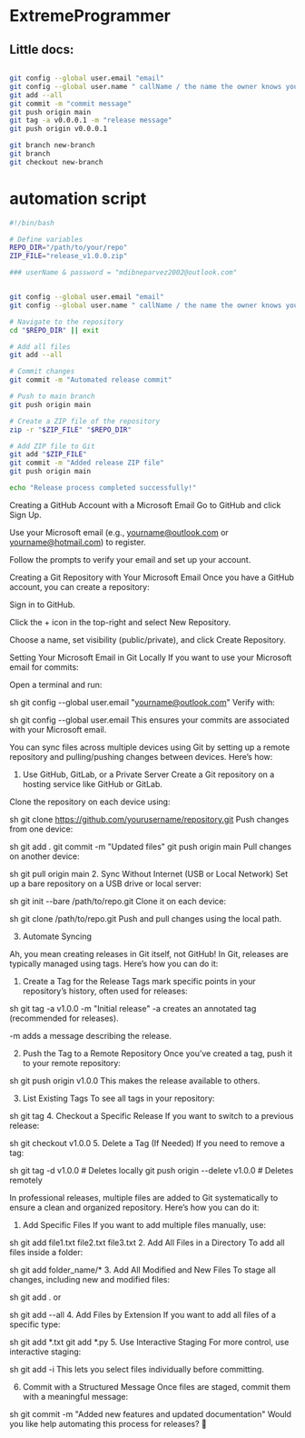 # ExtremeProgrammer



## Little docs:
``` bash

git config --global user.email "email"
git config --global user.name " callName / the name the owner knows you"
git add --all
git commit -m "commit message"
git push origin main
git tag -a v0.0.0.1 -m "release message"
git push origin v0.0.0.1

git branch new-branch
git branch
git checkout new-branch

```


# automation script
``` bash
#!/bin/bash

# Define variables
REPO_DIR="/path/to/your/repo"
ZIP_FILE="release_v1.0.0.zip"

### userName & password = "mdibneparvez2002@outlook.com"


git config --global user.email "email"
git config --global user.name " callName / the name the owner knows you"

# Navigate to the repository
cd "$REPO_DIR" || exit

# Add all files
git add --all

# Commit changes
git commit -m "Automated release commit"

# Push to main branch
git push origin main

# Create a ZIP file of the repository
zip -r "$ZIP_FILE" "$REPO_DIR"

# Add ZIP file to Git
git add "$ZIP_FILE"
git commit -m "Added release ZIP file"
git push origin main

echo "Release process completed successfully!"

```




Creating a GitHub Account with a Microsoft Email
Go to GitHub and click Sign Up.

Use your Microsoft email (e.g., yourname@outlook.com or yourname@hotmail.com) to register.

Follow the prompts to verify your email and set up your account.

Creating a Git Repository with Your Microsoft Email
Once you have a GitHub account, you can create a repository:

Sign in to GitHub.

Click the + icon in the top-right and select New Repository.

Choose a name, set visibility (public/private), and click Create Repository.

Setting Your Microsoft Email in Git Locally
If you want to use your Microsoft email for commits:

Open a terminal and run:

sh
git config --global user.email "yourname@outlook.com"
Verify with:

sh
git config --global user.email
This ensures your commits are associated with your Microsoft email.

You can sync files across multiple devices using Git by setting up a remote repository and pulling/pushing changes between devices. Here’s how:

1. Use GitHub, GitLab, or a Private Server
Create a Git repository on a hosting service like GitHub or GitLab.

Clone the repository on each device using:

sh
git clone https://github.com/yourusername/repository.git
Push changes from one device:

sh
git add .
git commit -m "Updated files"
git push origin main
Pull changes on another device:

sh
git pull origin main
2. Sync Without Internet (USB or Local Network)
Set up a bare repository on a USB drive or local server:

sh
git init --bare /path/to/repo.git
Clone it on each device:

sh
git clone /path/to/repo.git
Push and pull changes using the local path.

3. Automate Syncing

Ah, you mean creating releases in Git itself, not GitHub! In Git, releases are typically managed using tags. Here’s how you can do it:

1. Create a Tag for the Release
Tags mark specific points in your repository’s history, often used for releases:

sh
git tag -a v1.0.0 -m "Initial release"
-a creates an annotated tag (recommended for releases).

-m adds a message describing the release.

2. Push the Tag to a Remote Repository
Once you’ve created a tag, push it to your remote repository:

sh
git push origin v1.0.0
This makes the release available to others.

3. List Existing Tags
To see all tags in your repository:

sh
git tag
4. Checkout a Specific Release
If you want to switch to a previous release:

sh
git checkout v1.0.0
5. Delete a Tag (If Needed)
If you need to remove a tag:

sh
git tag -d v1.0.0  # Deletes locally
git push origin --delete v1.0.0  # Deletes remotely

In professional releases, multiple files are added to Git systematically to ensure a clean and organized repository. Here’s how you can do it:

1. Add Specific Files
If you want to add multiple files manually, use:

sh
git add file1.txt file2.txt file3.txt
2. Add All Files in a Directory
To add all files inside a folder:

sh
git add folder_name/*
3. Add All Modified and New Files
To stage all changes, including new and modified files:

sh
git add .
or

sh
git add --all
4. Add Files by Extension
If you want to add all files of a specific type:

sh
git add *.txt
git add *.py
5. Use Interactive Staging
For more control, use interactive staging:

sh
git add -i
This lets you select files individually before committing.

6. Commit with a Structured Message
Once files are staged, commit them with a meaningful message:

sh
git commit -m "Added new features and updated documentation"
Would you like help automating this process for releases? 🚀
